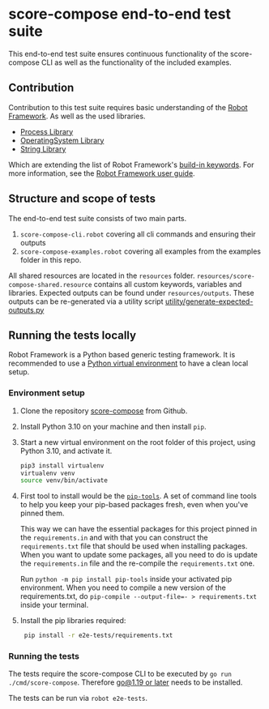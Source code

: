 # score-compose end-to-end test suite

This end-to-end test suite ensures continuous functionality of the score-compose CLI as well as the functionality of the included examples. 

## Contribution

Contribution to this test suite requires basic understanding of the [Robot Framework](www.robotframework.org). As well as the used libraries.

- [Process Library](https://robotframework.org/robotframework/latest/libraries/Process.html)
- [OperatingSystem Library](http://robotframework.org/robotframework/latest/libraries/OperatingSystem.html)
- [String Library](http://robotframework.org/robotframework/latest/libraries/String.html)

Which are extending the list of Robot Framework's [build-in keywords](http://robotframework.org/robotframework/latest/libraries/BuiltIn.html). 
For more information, see the [Robot Framework user guide](http://robotframework.org/robotframework/latest/RobotFrameworkUserGuide.html).

## Structure and scope of tests

The end-to-end test suite consists of two main parts.
1. `score-compose-cli.robot` covering all cli commands and ensuring their outputs
2. `score-compose-examples.robot` covering all examples from the examples folder in this repo.

All shared resources are located in the `resources` folder.
`resources/score-compose-shared.resource` contains all custom keywords, variables and libraries.
Expected outputs can be found under `resources/outputs`. These outputs can be re-generated via a utility script [utility/generate-expected-outputs.py](utility/generate-expected-outputs.py)

## Running the tests locally

Robot Framework is a Python based generic testing framework. It is recommended to use a [Python virtual environment](https://docs.python.org/3/library/venv.html) to have a clean local setup.

### Environment setup

1. Clone the repository [score-compose](https://github.com/score-spec/score-compose) from Github.
2. Install Python 3.10 on your machine and then install `pip`.
3. Start a new virtual environment on the root folder of this project, using Python 3.10, and activate it.
   ```bash
   pip3 install virtualenv
   virtualenv venv
   source venv/bin/activate
   ```
4. First tool to install would be the [`pip-tools`](https://github.com/jazzband/pip-tools).
   A set of command line tools to help you keep your pip-based packages fresh, even when you've pinned them.

   This way we can have the essential packages for this project pinned in the `requirements.in` and with that you can construct the `requirements.txt` file that should be used when installing packages. When you want to update some packages, all you need to do is update the `requirements.in` file and the re-compile the `requirements.txt` one.
   
   Run `python -m pip install pip-tools` inside your activated pip environment. When you need to compile a new version of the requirements.txt, do `pip-compile --output-file=- > requirements.txt` inside your terminal.
5. Install the pip libraries required:
   ```bash
    pip install -r e2e-tests/requirements.txt
   ```

### Running the tests

The tests require the score-compose CLI to be executed by `go run ./cmd/score-compose`. Therefore [go@1.19 or later](https://go.dev/) needs to be installed.

The tests can be run via `robot e2e-tests`.
